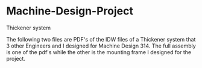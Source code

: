 # Machine-Design-Project
Thickener system

The following two files are PDF's of the IDW files of a Thickener system that 3 other Engineers and I designed for Machine Design 314. The full assembly is one of the pdf's while the other is the mounting frame I designed for the project.
